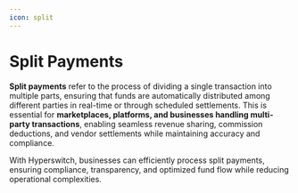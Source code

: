 ```yaml
---
icon: split
---
```


# Split Payments

**Split payments** refer to the process of dividing a single transaction into multiple parts, ensuring that funds are automatically distributed among different parties in real-time or through scheduled settlements. This is essential for **marketplaces, platforms, and businesses handling multi-party transactions**, enabling seamless revenue sharing, commission deductions, and vendor settlements while maintaining accuracy and compliance.

With Hyperswitch, businesses can efficiently process split payments, ensuring compliance, transparency, and optimized fund flow while reducing operational complexities.

